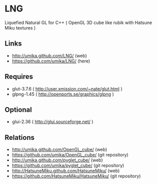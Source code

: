 LNG
===

Liquefied Natural GL for C++
( OpenGL 3D cube like rubik with Hatsune Miku textures )

Links
-----

 * http://umika.github.com/LNG/ (web)
 * https://github.com/umika/LNG/ (here)

Requires
--------

 * glut-3.7.6 ( http://user.xmission.com/~nate/glut.html )
 * glpng-1.45 ( http://openports.se/graphics/glpng )

Optional
--------

 * glui-2.36 ( http://glui.sourceforge.net/ )

Relations
---------

 * http://umika.github.com/OpenGL_cube/ (web)
 * https://github.com/umika/OpenGL_cube/ (git repository)
 * http://umika.github.com/pyglet_cube/ (web)
 * https://github.com/umika/pyglet_cube/ (git repository)
 * http://HatsuneMiku.github.com/HatsuneMiku/ (web)
 * https://github.com/HatsuneMiku/HatsuneMiku/ (git repository)
